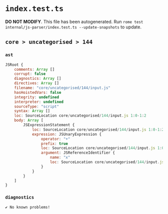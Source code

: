 # `index.test.ts`

**DO NOT MODIFY**. This file has been autogenerated. Run `rome test internal/js-parser/index.test.ts --update-snapshots` to update.

## `core > uncategorised > 144`

### `ast`

```javascript
JSRoot {
	comments: Array []
	corrupt: false
	diagnostics: Array []
	directives: Array []
	filename: "core/uncategorised/144/input.js"
	hasHoistedVars: false
	integrity: undefined
	interpreter: undefined
	sourceType: "script"
	syntax: Array []
	loc: SourceLocation core/uncategorised/144/input.js 1:0-1:2
	body: Array [
		JSExpressionStatement {
			loc: SourceLocation core/uncategorised/144/input.js 1:0-1:2
			expression: JSUnaryExpression {
				operator: "+"
				prefix: true
				loc: SourceLocation core/uncategorised/144/input.js 1:0-1:2
				argument: JSReferenceIdentifier {
					name: "x"
					loc: SourceLocation core/uncategorised/144/input.js 1:1-1:2 (x)
				}
			}
		}
	]
}
```

### `diagnostics`

```
✔ No known problems!

```
